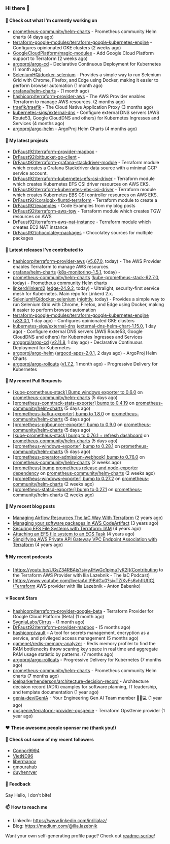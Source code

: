 ### Hi there 👋

#### 👷 Check out what I'm currently working on

- [prometheus-community/helm-charts](https://github.com/prometheus-community/helm-charts) - Prometheus community Helm charts (4 days ago)
- [terraform-google-modules/terraform-google-kubernetes-engine](https://github.com/terraform-google-modules/terraform-google-kubernetes-engine) - Configures opinionated GKE clusters (2 weeks ago)
- [GoogleCloudPlatform/magic-modules](https://github.com/GoogleCloudPlatform/magic-modules) - Add Google Cloud Platform support to Terraform (2 weeks ago)
- [argoproj/argo-cd](https://github.com/argoproj/argo-cd) - Declarative Continuous Deployment for Kubernetes (1 month ago)
- [SeleniumHQ/docker-selenium](https://github.com/SeleniumHQ/docker-selenium) - Provides a simple way to run Selenium Grid with Chrome, Firefox, and Edge using Docker, making it easier to perform browser automation (1 month ago)
- [grafana/helm-charts](https://github.com/grafana/helm-charts) -  (1 month ago)
- [hashicorp/terraform-provider-aws](https://github.com/hashicorp/terraform-provider-aws) - The AWS Provider enables Terraform to manage AWS resources. (2 months ago)
- [traefik/traefik](https://github.com/traefik/traefik) - The Cloud Native Application Proxy (3 months ago)
- [kubernetes-sigs/external-dns](https://github.com/kubernetes-sigs/external-dns) - Configure external DNS servers (AWS Route53, Google CloudDNS and others) for Kubernetes Ingresses and Services (4 months ago)
- [argoproj/argo-helm](https://github.com/argoproj/argo-helm) - ArgoProj Helm Charts (4 months ago)

#### 🌱 My latest projects

- [DrFaust92/terraform-provider-mapbox](https://github.com/DrFaust92/terraform-provider-mapbox) - 
- [DrFaust92/bitbucket-go-client](https://github.com/DrFaust92/bitbucket-go-client) - 
- [DrFaust92/terraform-grafana-stackdriver-module](https://github.com/DrFaust92/terraform-grafana-stackdriver-module) - Terraform module which creates a Grafana Stackdriver data source with a minimal GCP service account.
- [DrFaust92/terraform-kubernetes-efs-csi-driver](https://github.com/DrFaust92/terraform-kubernetes-efs-csi-driver) - Terraform module which creates Kubernetes EFS CSI driver resources on AWS EKS.
- [DrFaust92/terraform-kubernetes-ebs-csi-driver](https://github.com/DrFaust92/terraform-kubernetes-ebs-csi-driver) - Terraform module which creates Kubernetes EBS CSI controller resources on AWS EKS.
- [DrFaust92/coralogix-fluntd-terraform](https://github.com/DrFaust92/coralogix-fluntd-terraform) - Terraform module to create a 
- [DrFaust92/examples](https://github.com/DrFaust92/examples) - Code Examples from my blog posts
- [DrFaust92/terraform-aws-tgw](https://github.com/DrFaust92/terraform-aws-tgw) - Terraform module which creates TGW resources on AWS
- [DrFaust92/terraform-aws-nat-instance](https://github.com/DrFaust92/terraform-aws-nat-instance) - Terraform module which creates EC2 NAT instance
- [DrFaust92/chocolatey-packages](https://github.com/DrFaust92/chocolatey-packages) - Chocolatey sources for multiple packages

#### 🔭 Latest releases I've contributed to

- [hashicorp/terraform-provider-aws](https://github.com/hashicorp/terraform-provider-aws) ([v5.67.0](https://github.com/hashicorp/terraform-provider-aws/releases/tag/v5.67.0), today) - The AWS Provider enables Terraform to manage AWS resources.
- [grafana/helm-charts](https://github.com/grafana/helm-charts) ([k8s-monitoring-1.5.1](https://github.com/grafana/helm-charts/releases/tag/k8s-monitoring-1.5.1), today) - 
- [prometheus-community/helm-charts](https://github.com/prometheus-community/helm-charts) ([kube-prometheus-stack-62.7.0](https://github.com/prometheus-community/helm-charts/releases/tag/kube-prometheus-stack-62.7.0), today) - Prometheus community Helm charts
- [linkerd/linkerd2](https://github.com/linkerd/linkerd2) ([edge-24.9.2](https://github.com/linkerd/linkerd2/releases/tag/edge-24.9.2), today) - Ultralight, security-first service mesh for Kubernetes. Main repo for Linkerd 2.x.
- [SeleniumHQ/docker-selenium](https://github.com/SeleniumHQ/docker-selenium) ([nightly](https://github.com/SeleniumHQ/docker-selenium/releases/tag/nightly), today) - Provides a simple way to run Selenium Grid with Chrome, Firefox, and Edge using Docker, making it easier to perform browser automation
- [terraform-google-modules/terraform-google-kubernetes-engine](https://github.com/terraform-google-modules/terraform-google-kubernetes-engine) ([v33.0.1](https://github.com/terraform-google-modules/terraform-google-kubernetes-engine/releases/tag/v33.0.1), 1 day ago) - Configures opinionated GKE clusters
- [kubernetes-sigs/external-dns](https://github.com/kubernetes-sigs/external-dns) ([external-dns-helm-chart-1.15.0](https://github.com/kubernetes-sigs/external-dns/releases/tag/external-dns-helm-chart-1.15.0), 1 day ago) - Configure external DNS servers (AWS Route53, Google CloudDNS and others) for Kubernetes Ingresses and Services
- [argoproj/argo-cd](https://github.com/argoproj/argo-cd) ([v2.11.8](https://github.com/argoproj/argo-cd/releases/tag/v2.11.8), 1 day ago) - Declarative Continuous Deployment for Kubernetes
- [argoproj/argo-helm](https://github.com/argoproj/argo-helm) ([argocd-apps-2.0.1](https://github.com/argoproj/argo-helm/releases/tag/argocd-apps-2.0.1), 2 days ago) - ArgoProj Helm Charts
- [argoproj/argo-rollouts](https://github.com/argoproj/argo-rollouts) ([v1.7.2](https://github.com/argoproj/argo-rollouts/releases/tag/v1.7.2), 1 month ago) - Progressive Delivery for Kubernetes

#### 🔨 My recent Pull Requests

- [[kube-prometheus-stack] Bump windows exporter to 0.6.0](https://github.com/prometheus-community/helm-charts/pull/4843) on [prometheus-community/helm-charts](https://github.com/prometheus-community/helm-charts) (5 days ago)
- [[prometheus-conntrack-stats-exporter] bump to 0.4.19](https://github.com/prometheus-community/helm-charts/pull/4842) on [prometheus-community/helm-charts](https://github.com/prometheus-community/helm-charts) (5 days ago)
- [[prometheus-kafka-exporter] bump to 1.8.0](https://github.com/prometheus-community/helm-charts/pull/4841) on [prometheus-community/helm-charts](https://github.com/prometheus-community/helm-charts) (5 days ago)
- [[prometheus-pgbouncer-exporter] bump to 0.9.0](https://github.com/prometheus-community/helm-charts/pull/4840) on [prometheus-community/helm-charts](https://github.com/prometheus-community/helm-charts) (5 days ago)
- [[kube-prometheus-stack] bump to 0.76.1 &#43; refresh dashboard](https://github.com/prometheus-community/helm-charts/pull/4839) on [prometheus-community/helm-charts](https://github.com/prometheus-community/helm-charts) (5 days ago)
- [[prometheus-windows-exporter] bump to 0.28.1](https://github.com/prometheus-community/helm-charts/pull/4838) on [prometheus-community/helm-charts](https://github.com/prometheus-community/helm-charts) (5 days ago)
- [[prometheus-operator-admission-webhook] bump to 0.76.0](https://github.com/prometheus-community/helm-charts/pull/4817) on [prometheus-community/helm-charts](https://github.com/prometheus-community/helm-charts) (2 weeks ago)
- [[prometheus] bump prometheus release and node-exporter dependency](https://github.com/prometheus-community/helm-charts/pull/4816) on [prometheus-community/helm-charts](https://github.com/prometheus-community/helm-charts) (2 weeks ago)
- [[prometheus-windows-exporter] bump to 0.27.2](https://github.com/prometheus-community/helm-charts/pull/4815) on [prometheus-community/helm-charts](https://github.com/prometheus-community/helm-charts) (2 weeks ago)
- [[prometheus-statsd-exporter] bump to 0.27.1](https://github.com/prometheus-community/helm-charts/pull/4814) on [prometheus-community/helm-charts](https://github.com/prometheus-community/helm-charts) (2 weeks ago)

#### 📜 My recent blog posts

- [Managing Airflow Resources The IaC Way With Terraform](https://engineering.placer.ai/managing-airflow-resources-the-iac-way-with-terraform-ea5b8db573ad?source=rss-cac402f06fa8------2) (2 years ago)
- [Managing your software packages in AWS CodeArtifact](https://medium.com/@ilia.lazebnik/managing-your-software-packages-in-aws-codeartifact-12d00053e243?source=rss-cac402f06fa8------2) (3 years ago)
- [Securing EFS File Systems with Terraform: IAM](https://medium.com/@ilia.lazebnik/securing-efs-file-systems-with-terraform-iam-d2a066c198ab?source=rss-cac402f06fa8------2) (4 years ago)
- [Attaching an EFS file system to an ECS Task](https://medium.com/@ilia.lazebnik/attaching-an-efs-file-system-to-an-ecs-task-7bd15b76a6ef?source=rss-cac402f06fa8------2) (4 years ago)
- [Simplifying AWS Private API Gateway VPC Endpoint Association with Terraform](https://medium.com/@ilia.lazebnik/simplifying-aws-private-api-gateway-vpc-endpoint-association-with-terraform-b379a247afbf?source=rss-cac402f06fa8------2) (4 years ago)

#### 🎙️ My recent podcasts
- [https://youtu.be/UGsZ34RBAjs?si=yJHwGc1pjmaTyK2l](Contributing to the Terraform AWS Provider with Ilia Lazebnik - The IaC Podcast)
- [https://www.youtube.com/live/aAdit9BdGu0?si=TZiXvFs6vhfIUfIC](Terraform AWS provider with Ilia Lazebnik - Anton Babenko)

#### ⭐ Recent Stars

- [hashicorp/terraform-provider-google-beta](https://github.com/hashicorp/terraform-provider-google-beta) - Terraform Provider for Google Cloud Platform (Beta) (1 month ago)
- [SygniaLabs/Cirrus](https://github.com/SygniaLabs/Cirrus) -  (1 month ago)
- [DrFaust92/terraform-provider-mapbox](https://github.com/DrFaust92/terraform-provider-mapbox) -  (5 months ago)
- [hashicorp/vault](https://github.com/hashicorp/vault) - A tool for secrets management, encryption as a service, and privileged access management (5 months ago)
- [gamenet/redis-memory-analyzer](https://github.com/gamenet/redis-memory-analyzer) - Redis memory profiler to find the RAM bottlenecks throw scaning key space in real time and aggregate RAM usage statistic by patterns. (7 months ago)
- [argoproj/argo-rollouts](https://github.com/argoproj/argo-rollouts) - Progressive Delivery for Kubernetes (7 months ago)
- [prometheus-community/helm-charts](https://github.com/prometheus-community/helm-charts) - Prometheus community Helm charts (7 months ago)
- [joelparkerhenderson/architecture-decision-record](https://github.com/joelparkerhenderson/architecture-decision-record) - Architecture decision record (ADR) examples for software planning, IT leadership, and template documentation (1 year ago)
- [genia-dev/GeniA](https://github.com/genia-dev/GeniA) - Your Engineering Gen AI Team member 🧬🤖💻 (1 year ago)
- [opsgenie/terraform-provider-opsgenie](https://github.com/opsgenie/terraform-provider-opsgenie) - Terraform OpsGenie provider (1 year ago)

#### ❤️ These awesome people sponsor me (thank you!)


#### 👯 Check out some of my recent followers

- [Connor9994](https://github.com/Connor9994)
- [VietND96](https://github.com/VietND96)
- [libermanov](https://github.com/libermanov)
- [gmourahub](https://github.com/gmourahub)
- [duyhenryer](https://github.com/duyhenryer)

#### 💬 Feedback

Say Hello, I don't bite!

#### 📫 How to reach me

- LinkedIn: https://www.linkedin.com/in/ilialaz/
- Blog: https://medium.com/@ilia.lazebnik

Want your own self-generating profile page? Check out [readme-scribe](https://github.com/muesli/readme-scribe)!


